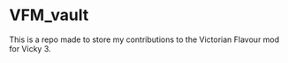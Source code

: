 # VFM_vault
This is a repo made to store my contributions to the Victorian Flavour mod for Vicky 3.
